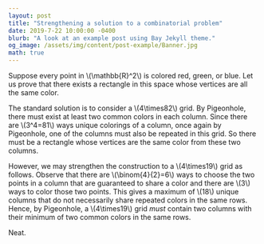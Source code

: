 ```yaml
---
layout: post
title: "Strengthening a solution to a combinatorial problem"
date: 2019-7-22 10:00:00 -0400
blurb: "A look at an example post using Bay Jekyll theme."
og_image: /assets/img/content/post-example/Banner.jpg
math: true
---
```


Suppose every point in \\(\mathbb{R}^2\\) is colored red, green, or blue. Let us prove that there exists a rectangle in this space whose vertices are all the same color.

The standard solution is to consider a \\(4\times82\\) grid. By Pigeonhole, there must exist at least two common colors in each column. Since there are \\(3^4=81\\) ways unique colorings of a column, once again by Pigeonhole, one of the columns must also be repeated in this grid. So there must be a rectangle whose vertices are the same color from these two columns.

However, we may strengthen the construction to a \\(4\times19\\) grid as follows. Observe that there are \\(\binom{4}{2}=6\\) ways to choose the two points in a column that are guaranteed to share a color and there are \\(3\\) ways to color those two points. This gives a maximum of \\(18\\) unique columns that do not necessarily share repeated colors in the same rows. Hence, by Pigeonhole, a \\(4\times19\\) grid *must* contain two columns with their minimum of two common colors in the same rows.

​Neat.